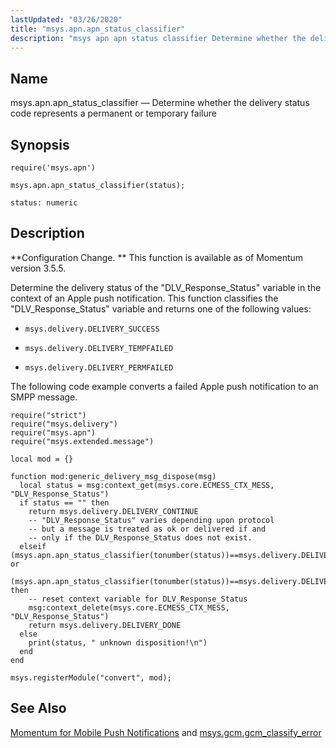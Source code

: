 ```yaml
---
lastUpdated: "03/26/2020"
title: "msys.apn.apn_status_classifier"
description: "msys apn apn status classifier Determine whether the delivery status code represents a permanent or temporary failure msys apn apn status classifier status Configuration Change This function is available as of Momentum version 3 5 5 Determine the delivery status of the DLV Response Status variable in the context of..."
---
```


<a name="lua.ref.msys.apn.apn_status_classifier"></a> 
## Name

msys.apn.apn_status_classifier — Determine whether the delivery status code represents a permanent or temporary failure

<a name="idp23623696"></a> 
## Synopsis

`require('msys.apn')`

`msys.apn.apn_status_classifier(status);`

`status: numeric`<a name="idp23627040"></a> 
## Description

**Configuration Change. ** This function is available as of Momentum version 3.5.5.

Determine the delivery status of the "DLV_Response_Status" variable in the context of an Apple push notification. This function classifies the "DLV_Response_Status" variable and returns one of the following values:

*   `msys.delivery.DELIVERY_SUCCESS`

*   `msys.delivery.DELIVERY_TEMPFAILED`

*   `msys.delivery.DELIVERY_PERMFAILED`

The following code example converts a failed Apple push notification to an SMPP message.

<a name="lua.ref.msys.apn_classify_error.example"></a> 


```
require("strict")
require("msys.delivery")
require("msys.apn")
require("msys.extended.message")

local mod = {}

function mod:generic_delivery_msg_dispose(msg)
  local status = msg:context_get(msys.core.ECMESS_CTX_MESS, "DLV_Response_Status")
  if status == "" then
    return msys.delivery.DELIVERY_CONTINUE
    -- "DLV_Response_Status" varies depending upon protocol
    -- but a message is treated as ok or delivered if and
    -- only if the DLV_Response_Status does not exist.
  elseif (msys.apn.apn_status_classifier(tonumber(status))==msys.delivery.DELIVERY_PERMFAILED) or
      (msys.apn.apn_status_classifier(tonumber(status))==msys.delivery.DELIVERY_TEMPFAILED) then
    -- reset context variable for DLV_Response_Status
    msg:context_delete(msys.core.ECMESS_CTX_MESS, "DLV_Response_Status")
    return msys.delivery.DELIVERY_DONE
  else 
    print(status, " unknown disposition!\n")
  end
end

msys.registerModule("convert", mod);
```

<a name="idp23637328"></a> 
## See Also

[Momentum for Mobile Push Notifications](/momentum/3/3-push) and [msys.gcm.gcm_classify_error](/momentum/3/3-reference/3-reference-lua-ref-msys-gcm-gcm-classify-error)